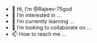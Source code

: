 - 👋 Hi, I’m @Rajeev-75god
- 👀 I’m interested in ...
- 🌱 I’m currently learning ...
- 💞️ I’m looking to collaborate on ...
- 📫 How to reach me ...

<!---
Rajeev-75god/Rajeev-75god is a ✨ special ✨ repository because its `README.md` (this file) appears on your GitHub profile.
You can click the Preview link to take a look at your changes.
--->
